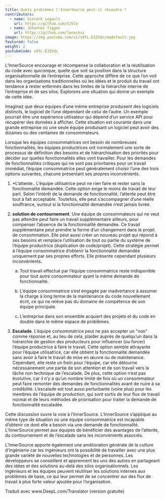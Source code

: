 ```yaml
---
title: Quels problèmes l'InnerSource peut-il résoudre ?
contributors:
  - name: Vincent Legault
    url: https://github.com/SJVle
  - name: Johannes Tigges
    url: https://github.com/lenucksi
image: https://img.youtube.com/vi/v9fL-E3ZVdc/mqdefault.jpg
featured: false
weight: 2
youtubeCode: v9fL-E3ZVdc
---
```

<div class="paragraph">
<p>L&#8217;InnerSource encourage et récompense la collaboration et la réutilisation du code avec quiconque, quelle que soit sa position dans la structure organisationnelle de l&#8217;entreprise.
Cette approche diffère de ce que l&#8217;on voit dans les organisations traditionnelles où les idées et le produit du travail ont tendance à rester enfermés dans les limites de la hiérarchie interne de l&#8217;entreprise et de ses silos.
Explorons une situation qui donne un exemple de cette idée.</p>
</div>
<div class="paragraph">
<p>Imaginez que deux équipes d&#8217;une même entreprise produisent des logiciels distincts, le logiciel de l&#8217;une dépendant de celui de l&#8217;autre.
Un exemple pourrait être une expérience utilisateur qui dépend d&#8217;un service API pour récupérer des données à afficher.
Cette situation est courante dans une grande entreprise où une seule équipe produisant un logiciel peut avoir des dizaines ou des centaines de consommateurs.</p>
</div>
<div class="paragraph">
<p>Lorsque les équipes consommatrices ont besoin de nombreuses fonctionnalités, les équipes productrices ont normalement une sorte de processus de définition des besoins et de hiérarchisation des priorités pour décider sur quelles fonctionnalités elles vont travailler.
Pour les demandes de fonctionnalités critiques qui ne sont pas prioritaires pour un travail immédiat, l&#8217;équipe consommatrice peut généralement choisir l&#8217;une des trois options suivantes, chacune présentant ses propres inconvénients.</p>
</div>
<div class="olist arabic">
<ol class="arabic">
<li>
<p>*L&#8217;attente.. L&#8217;équipe utilisatrice peut ne rien faire et rester sans la fonctionnalité demandée.
Cette option exige le moins de travail de leur part.
Selon l&#8217;intérêt de la demande de fonctionnalité, l&#8217;attente peut être tout à fait acceptable.
Toutefois, elle peut s&#8217;accompagner d&#8217;une réelle souffrance, surtout si la fonctionnalité demandée n&#8217;est jamais livrée.</p>
</li>
<li>
<p><strong>solution de contournement</strong>. Une équipe de consommateurs qui ne veut pas attendre peut faire un travail supplémentaire ailleurs, pour compenser l&#8217;absence de la fonctionnalité demandée.
Ce travail supplémentaire peut prendre la forme d&#8217;un changement dans le projet de consommation.
Elle peut aussi créer un nouveau projet qui répond à ses besoins et remplace l&#8217;utilisation de tout ou partie du système de l&#8217;équipe productrice (duplication de code/projet).
Cette stratégie permet à l&#8217;équipe consommatrice d&#8217;obtenir la fonctionnalité demandée uniquement par ses propres efforts. Elle présente cependant plusieurs inconvénients.</p>
<div class="olist loweralpha">
<ol class="loweralpha" type="a">
<li>
<p>Tout travail effectué par l&#8217;équipe consommatrice reste indisponible pour tout autre consommateur ayant la même demande de fonctionnalité.</p>
</li>
<li>
<p>L&#8217;équipe consommatrice s&#8217;est engagée par inadvertance à assumer la charge à long terme de la maintenance du code nouvellement écrit, ce qui ne relève pas du domaine de compétence de son équipe principale.</p>
</li>
<li>
<p>L&#8217;entreprise dans son ensemble acquiert des projets et du code en double dans le même espace de problèmes.</p>
</li>
</ol>
</div>
</li>
<li>
<p><strong>Escalade</strong>. L&#8217;équipe consommatrice peut ne pas accepter un "non" comme réponse et, au lieu de cela, plaider auprès de quelqu&#8217;un dans la hiérarchie de gestion des producteurs pour influencer (ou forcer) l&#8217;équipe productrice à faire le travail.
Cette option semble attrayante pour l&#8217;équipe utilisatrice, car elle obtient la fonctionnalité demandée sans avoir à faire le travail de mise en œuvre ou de maintenance.
Cependant, elle reste un frein pour l&#8217;équipe, car elle détourne nécessairement une partie de son attention et de son travail vers la tâche non technique de l&#8217;escalade.
De plus, cette option n&#8217;est pas évolutive, car il n&#8217;y a qu&#8217;un nombre limité de fois où un consommateur peut faire remonter des demandes de fonctionnalités avant de nuire à sa crédibilité.
L&#8217;escalade est tout aussi perturbante (voire plus) pour les membres de l&#8217;équipe de production, qui sont sortis de leur flux de travail normal et de leurs méthodes de priorisation pour traiter la demande de fonctionnalité escaladée.</p>
</li>
</ol>
</div>
<div class="paragraph">
<p>Cette discussion ouvre la voie à l&#8217;InnerSource.
L&#8217;InnerSource s&#8217;applique au même type de situation où une équipe consommatrice est incapable d&#8217;obtenir ce dont elle a besoin via une demande de fonctionnalité.
L&#8217;InnerSource permet aux équipes de bénéficier des avantages de l&#8217;attente, du contournement et de l&#8217;escalade sans les inconvénients associés.</p>
</div>
<div class="paragraph">
<p>L&#8217;InnerSource apporte également une amélioration générale de la culture d&#8217;ingénierie car les ingénieurs ont la possibilité de travailler avec une plus grande variété de nouvelles technologies et de personnes.
Les développeurs se conseillent et apprennent les uns des autres en partageant des idées et des solutions au-delà des silos organisationnels.
Les ingénieurs et les équipes peuvent réutiliser les solutions internes aux problèmes de base, ce qui leur permet de se concentrer sur des flux de travail à plus forte valeur ajoutée pour l&#8217;organisation.</p>
</div>
<div class="paragraph">
<p>Traduit avec www.DeepL.com/Translator (version gratuite)</p>
</div>
<!--- This file autogenerated from https://github.com/InnerSourceCommons/InnerSourceLearningPath/blob/master/scripts -->